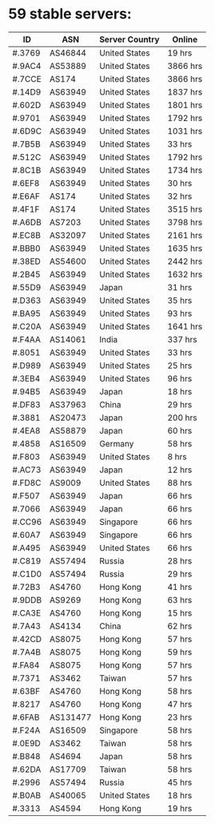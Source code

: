 # 59 stable servers:

| ID | ASN | Server Country | Online |
| ------ | ------ | ------ | ------ |
| #.3769 | AS46844 | United States | 19 hrs |
| #.9AC4 | AS53889 | United States | 3866 hrs |
| #.7CCE | AS174 | United States | 3866 hrs |
| #.14D9 | AS63949 | United States | 1837 hrs |
| #.602D | AS63949 | United States | 1801 hrs |
| #.9701 | AS63949 | United States | 1792 hrs |
| #.6D9C | AS63949 | United States | 1031 hrs |
| #.7B5B | AS63949 | United States | 33 hrs |
| #.512C | AS63949 | United States | 1792 hrs |
| #.8C1B | AS63949 | United States | 1734 hrs |
| #.6EF8 | AS63949 | United States | 30 hrs |
| #.E6AF | AS174 | United States | 32 hrs |
| #.4F1F | AS174 | United States | 3515 hrs |
| #.A6DB | AS7203 | United States | 3798 hrs |
| #.EC8B | AS32097 | United States | 2161 hrs |
| #.BBB0 | AS63949 | United States | 1635 hrs |
| #.38ED | AS54600 | United States | 2442 hrs |
| #.2B45 | AS63949 | United States | 1632 hrs |
| #.55D9 | AS63949 | Japan | 31 hrs |
| #.D363 | AS63949 | United States | 35 hrs |
| #.BA95 | AS63949 | United States | 93 hrs |
| #.C20A | AS63949 | United States | 1641 hrs |
| #.F4AA | AS14061 | India | 337 hrs |
| #.8051 | AS63949 | United States | 33 hrs |
| #.D989 | AS63949 | United States | 25 hrs |
| #.3EB4 | AS63949 | United States | 96 hrs |
| #.94B5 | AS63949 | Japan | 18 hrs |
| #.DF83 | AS37963 | China | 29 hrs |
| #.3881 | AS20473 | Japan | 200 hrs |
| #.4EA8 | AS58879 | Japan | 60 hrs |
| #.4858 | AS16509 | Germany | 58 hrs |
| #.F803 | AS63949 | United States | 8 hrs |
| #.AC73 | AS63949 | Japan | 12 hrs |
| #.FD8C | AS9009 | United States | 88 hrs |
| #.F507 | AS63949 | Japan | 66 hrs |
| #.7066 | AS63949 | Japan | 66 hrs |
| #.CC96 | AS63949 | Singapore | 66 hrs |
| #.60A7 | AS63949 | Singapore | 66 hrs |
| #.A495 | AS63949 | United States | 66 hrs |
| #.C819 | AS57494 | Russia | 28 hrs |
| #.C1D0 | AS57494 | Russia | 29 hrs |
| #.72B3 | AS4760 | Hong Kong | 41 hrs |
| #.9DDB | AS9269 | Hong Kong | 63 hrs |
| #.CA3E | AS4760 | Hong Kong | 15 hrs |
| #.7A43 | AS4134 | China | 62 hrs |
| #.42CD | AS8075 | Hong Kong | 57 hrs |
| #.7A4B | AS8075 | Hong Kong | 59 hrs |
| #.FA84 | AS8075 | Hong Kong | 57 hrs |
| #.7371 | AS3462 | Taiwan | 57 hrs |
| #.63BF | AS4760 | Hong Kong | 58 hrs |
| #.8217 | AS4760 | Hong Kong | 47 hrs |
| #.6FAB | AS131477 | Hong Kong | 23 hrs |
| #.F24A | AS16509 | Singapore | 58 hrs |
| #.0E9D | AS3462 | Taiwan | 58 hrs |
| #.B848 | AS4694 | Japan | 58 hrs |
| #.62DA | AS17709 | Taiwan | 58 hrs |
| #.2996 | AS57494 | Russia | 45 hrs |
| #.B0AB | AS40065 | United States | 18 hrs |
| #.3313 | AS4594 | Hong Kong | 19 hrs |

